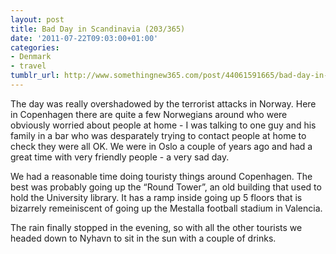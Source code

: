 ```yaml
---
layout: post
title: Bad Day in Scandinavia (203/365)
date: '2011-07-22T09:03:00+01:00'
categories:
- Denmark
- travel
tumblr_url: http://www.somethingnew365.com/post/44061591665/bad-day-in-scandinavia-203365
---
```

The day was really overshadowed by the terrorist attacks in Norway. Here in Copenhagen there are quite a few Norwegians around who were obviously worried about people at home - I was talking to one guy and his family in a bar who was desparately trying to contact people at home to check they were all OK. We were in Oslo a couple of years ago and had a great time with very friendly people - a very sad day.

We had a reasonable time doing touristy things around Copenhagen. The best was probably going up the “Round Tower”, an old building that used to hold the University library. It has a ramp inside going up 5 floors that is bizarrely remeiniscent of going up the Mestalla football stadium in Valencia.

The rain finally stopped in the evening, so with all the other tourists we headed down to Nyhavn to sit in the sun with a couple of drinks.
